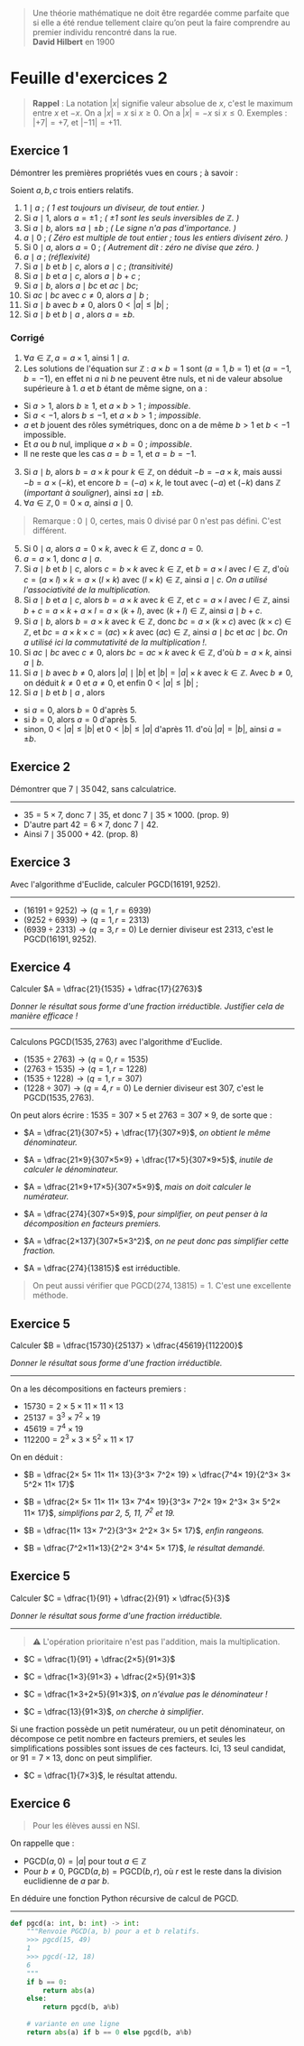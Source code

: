 > Une théorie mathématique ne doit être regardée comme parfaite que si elle a été rendue tellement claire qu’on peut la faire comprendre au premier individu rencontré dans la rue.  
> **David Hilbert** en 1900

# Feuille d'exercices 2

> **Rappel** : La notation $|x|$ signifie valeur absolue de $x$, c'est le maximum entre $x$ et $-x$. On a $|x| = x$ si $x\geqslant 0$. On a $|x| = -x$ si $x\leqslant 0$.
Exemples : $|+7| = +7$, et $|-11|=+11$.

## Exercice 1

Démontrer les premières propriétés vues en cours ; à savoir : 

Soient $a,b,c$ trois entiers relatifs.
1. $1\mid a$ ; _( $1$ est toujours un diviseur, de tout entier. )_
2. Si $a\mid 1$, alors $a=\pm 1$ ; _( $\pm1$ sont les seuls inversibles de $\mathbb{Z}$. )_
3. Si $a\mid b$, alors $\pm a\mid \pm b$ ; _( Le signe n'a pas d'importance. )_
4.  $a\mid 0$ ; _( Zéro est multiple de tout entier ; tous les entiers divisent zéro. )_
5.  Si $0\mid a$, alors $a=0$ ; _( Autrement dit : zéro ne divise que zéro. )_
6. $a\mid a$ ; _(réflexivité)_
7. Si $a\mid b$ et $b\mid c$, alors $a\mid c$ ; _(transitivité)_
8. Si $a\mid b$ et $a\mid c$, alors $a\mid b+c$ ; 
9. Si $a\mid b$, alors $a\mid bc$ et $ac\mid bc$;
10. Si  $ac\mid bc$ avec $c\neq 0$, alors $a\mid b$ ;
11. Si  $a\mid b$ avec $b\neq 0$, alors $0<|a| \leqslant |b|$ ;
12. Si  $a\mid b$ et $b\mid a$ , alors $a=\pm b$.

### Corrigé
1. $\forall a \in \mathbb Z, a = a×1$, ainsi $1\mid a$.
2. Les solutions de l'équation sur $\mathbb Z$ : $a×b = 1$ sont $(a=1, b=1)$ et $(a=-1, b=-1)$, en effet ni $a$ ni $b$ ne peuvent être nuls, et ni de valeur absolue supérieure à $1$. $a$ et $b$ étant de même signe, on a :
* Si $a>1$, alors $b\geqslant 1$, et $a×b>1$ ; *impossible*.
* Si $a<-1$, alors $b\leqslant -1$, et $a×b>1$ ; *impossible*.
* $a$ et $b$ jouent des rôles symétriques, donc on a de même $b>1$ et $b<-1$ impossible.
* Et $a$ ou $b$ nul, implique $a×b = 0$ ; *impossible*.
* Il ne reste que les cas $a=b=1$, et $a=b=-1$.
3. Si $a\mid b$, alors $b = a×k$ pour $k\in \mathbb Z$, on déduit $-b=-a×k$, mais aussi $-b=a×(-k)$, et encore $b=(-a)×k$, le tout avec $(-a)$ et $(-k)$ dans $\mathbb Z$ (*important à souligner*), ainsi $\pm a \mid \pm b$.
4. $\forall a\in\mathbb Z, 0=0×a$, ainsi $a\mid 0$.
> Remarque : $0\mid 0$, certes, mais $0$ divisé par $0$ n'est pas défini. C'est différent.
5. Si $0\mid a$, alors $a=0×k$, avec $k\in\mathbb Z$, donc $a=0$.
6. $a=a×1$, donc $a\mid a$.
7. Si $a\mid b$ et $b\mid c$, alors $c=b×k$ avec $k\in\mathbb Z$, et $b=a×l$ avec $l\in\mathbb Z$, d'où $c = (a×l)×k = a×(l×k)$ avec $(l×k)\in\mathbb Z$, ainsi $a\mid c$. *On a utilisé l'associativité de la multiplication.*
8. Si $a\mid b$ et $a\mid c$, alors $b=a×k$ avec $k\in\mathbb Z$, et $c=a×l$ avec $l\in\mathbb Z$, ainsi $b+c = a×k+a×l=a×(k+l)$, avec $(k+l)\in\mathbb Z$, ainsi $a\mid b+c$.
9. Si $a\mid b$, alors $b=a×k$ avec $k\in\mathbb Z$, donc $bc=a×(k×c)$ avec $(k×c)\in\mathbb Z$, et $bc = a×k×c = (ac)×k$ avec $(ac)\in\mathbb Z$, ainsi $a\mid bc$ et $ac\mid bc$. *On a utilisé ici la commutativité de la multiplication !.*
10. Si  $ac\mid bc$ avec $c\neq 0$, alors $bc=ac×k$ avec $k\in\mathbb Z$, d'où $b=a×k$, ainsi $a\mid b$.
11. Si  $a\mid b$ avec $b\neq 0$, alors $|a|\mid |b|$ et $|b| = |a| × k$ avec $k\in\mathbb Z$. Avec $b\neq 0$, on déduit $k\neq 0$ et $a\neq 0$, et enfin $0<|a| \leqslant |b|$ ;
12. Si  $a\mid b$ et $b\mid a$ , alors
* si $a=0$, alors $b=0$ d'après 5.
* si $b=0$, alors $a=0$ d'après 5.
* sinon, $0<|a| \leqslant |b|$ et $0<|b| \leqslant |a|$ d'après 11. d'où $|a|=|b|$, ainsi  $a=\pm b$.

## Exercice 2

Démontrer que $7 \mid 35\,042$, sans calculatrice.

---

* $35 = 5×7$, donc $7 \mid 35$, et donc $7 \mid 35×1000$. (prop. 9)
* D'autre part $42 = 6×7$, donc $7 \mid 42$.
* Ainsi $7 \mid 35\,000 +42$. (prop. 8)

## Exercice 3

Avec l'algorithme d'Euclide, calculer $\text{PGCD}(16191, 9252)$.

---

* $(16191÷9252) \rightarrow (q=1, r=6939)$
* $(9252÷6939) \rightarrow (q=1, r=2313)$
* $(6939÷2313) \rightarrow (q=3, r=0)$
Le dernier diviseur est $2313$, c'est le $\text{PGCD}(16191, 9252)$.


## Exercice 4

Calculer $A = \dfrac{21}{1535} + \dfrac{17}{2763}$

*Donner le résultat sous forme d'une fraction irréductible. Justifier cela de manière efficace !*

---

Calculons $\text{PGCD}(1535, 2763)$ avec l'algorithme d'Euclide.
* $(1535÷2763) \rightarrow (q=0, r=1535)$
* $(2763÷1535) \rightarrow (q=1, r=1228)$
* $(1535÷1228) \rightarrow (q=1, r=307)$
* $(1228÷307) \rightarrow (q=4, r=0)$
Le dernier diviseur est $307$, c'est le $\text{PGCD}(1535, 2763)$.

On peut alors écrire : $1535 = 307×5$ et $2763=307×9$, de sorte que :

* $A = \dfrac{21}{307×5} + \dfrac{17}{307×9}$, *on obtient le même dénominateur.*

* $A = \dfrac{21×9}{307×5×9} + \dfrac{17×5}{307×9×5}$, *inutile de calculer le dénominateur.*

* $A = \dfrac{21×9+17×5}{307×5×9}$, *mais on doit calculer le numérateur.*

* $A = \dfrac{274}{307×5×9}$, *pour simplifier, on peut penser à la décomposition en facteurs premiers.*

* $A = \dfrac{2×137}{307×5×3^2}$, *on ne peut donc pas simplifier cette fraction.*

* $A = \dfrac{274}{13815}$ est irréductible.

> On peut aussi vérifier que $\text{PGCD}(274, 13815) = 1$. C'est une excellente méthode.


## Exercice 5

Calculer $B = \dfrac{15730}{25137} × \dfrac{45619}{112200}$

*Donner le résultat sous forme d'une fraction irréductible.*

---
On a les décompositions en facteurs premiers :
* $15730 = 2× 5× 11× 11× 13$
* $25137 = 3^3× 7^2× 19$
* $45619 = 7^4× 19$
* $112200 = 2^3× 3× 5^2× 11× 17$

On en déduit :
* $B = \dfrac{2× 5× 11× 11× 13}{3^3× 7^2× 19} × \dfrac{7^4× 19}{2^3× 3× 5^2× 11× 17}$

* $B = \dfrac{2× 5× 11× 11× 13× 7^4× 19}{3^3× 7^2× 19× 2^3× 3× 5^2× 11× 17}$, *simplifions par $2$, $5$, $11$, $7^2$ et $19$.*

* $B = \dfrac{11× 13× 7^2}{3^3× 2^2× 3× 5× 17}$, *enfin rangeons.*

* $B = \dfrac{7^2×11×13}{2^2× 3^4× 5× 17}$, *le résultat demandé.*

## Exercice 5

Calculer $C = \dfrac{1}{91} + \dfrac{2}{91} × \dfrac{5}{3}$

*Donner le résultat sous forme d'une fraction irréductible.*

---

> :warning: L'opération prioritaire n'est pas l'addition, mais la multiplication.

* $C = \dfrac{1}{91} + \dfrac{2×5}{91×3}$

* $C = \dfrac{1×3}{91×3} + \dfrac{2×5}{91×3}$

* $C = \dfrac{1×3+2×5}{91×3}$, *on n'évalue pas le dénominateur !*

* $C = \dfrac{13}{91×3}$, *on cherche à simplifier*.

Si une fraction possède un petit numérateur, ou un petit dénominateur, on décompose ce petit nombre en facteurs premiers, et seules les simplifications possibles sont issues de ces facteurs. Ici, $13$ seul candidat, or $91=7×13$, donc on peut simplifier.

* $C = \dfrac{1}{7×3}$, le résultat attendu.


## Exercice 6
> Pour les élèves aussi en NSI.

On rappelle que : 
* $\text{PGCD}(a, 0) = |a|$ pour tout $a\in \mathbb Z$
* Pour $b\neq 0$, $\text{PGCD}(a, b) = \text{PGCD}(b, r)$, où $r$ est le reste dans la division euclidienne de $a$ par $b$.

En déduire une fonction Python récursive de calcul de $\text{PGCD}$.

---

```python
def pgcd(a: int, b: int) -> int:
    """Renvoie PGCD(a, b) pour a et b relatifs.
    >>> pgcd(15, 49)
    1
    >>> pgcd(-12, 18)
    6
    """
    if b == 0:
        return abs(a)
    else:
        return pgcd(b, a%b)
    
    # variante en une ligne
    return abs(a) if b == 0 else pgcd(b, a%b)
```


